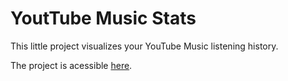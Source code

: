 # YoutTube Music Stats

This little project visualizes your YouTube Music listening history.

The project is acessible [here](https://woife5.github.io/youtube-music-stats).
